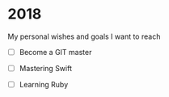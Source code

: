 # 2018
My personal wishes and goals I want to reach

- [ ] Become a GIT master

- [ ] Mastering Swift

- [ ] Learning Ruby
